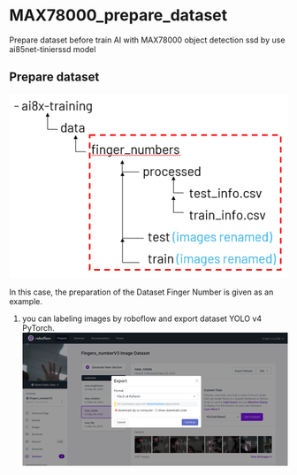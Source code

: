 # MAX78000_prepare_dataset
Prepare dataset before train AI with MAX78000 object detection ssd by use ai85net-tinierssd model
## Prepare dataset
![](custom_data.png)

In this case, the preparation of the Dataset Finger Number is given as an example.
1. you can labeling images by roboflow and export dataset YOLO v4 PyTorch.
![](roboflow.png)

